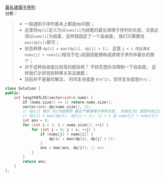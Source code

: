 [最长递增子序列](https://leetcode-cn.com/problems/longest-increasing-subsequence/)  
分析：  
> * 一般遇到子序列基本上都是dp问题；  
> * 这里将`dp[i]`定义为以`nums[i]`为结尾的最长递增子序列的长度，注意必须以`nums[i]`为结尾，这样就固定了一个自由度， 我们只需要找`max(dp[i])`即可；  
> * 状态转移 `dp[i] = max(dp[i], dp[j] + 1)`， 这里 `j < i 而且满足 nums[j] < nums[i]`相当于在`i`前面找能够构成递增子序列中最长的那个；  
> * 对于这种自由度比较高的题目呢？ 不妨先想办法限制一下自由度， 这样我们才好找到转移关系去做题；  
> * 目前并不是最优解法， 时间复杂度是 `O(n^2)`，空间复杂度是`O(n)`；  
```C++
class Solution {
public:
    int lengthOfLIS(vector<int>& nums) {
        if (nums.size() <= 1) return nums.size();
        vector<int> dp(nums.size(), 1);
        // dp[i] 表示 以i为结尾的 最长严格递增子序列长度， 初始化为1 是因为自己也得算入其中
        // dp[i] = max(dp[i], dp[j] + 1); (j < i 且 nums[j] < nums[i]) 这里是找以 nums[i]结尾的最长子序列，需要找前面的看看能否构成最长递增子序列
        int ans = 0;
        for (int i = 1; i < nums.size(); ++i) {
            for (int j = 0; j < i; ++j) {
                if (nums[j] < nums[i]) {
                    dp[i] = max(dp[i], dp[j] + 1);
                }
                ans = max(ans, dp[i]); // max
            }
        }
        return ans;
    }
};
```

